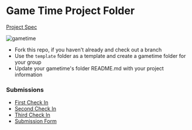 # Game Time Project Folder
[Project Spec](https://github.com/turingschool/lesson_plans/blob/master/ruby_04-apis_and_scalability/gametime_project.markdown)

![gametime](http://i.imgur.com/PsXGjSs.png)

* Fork this repo, if you haven't already and check out a branch
* Use the `template` folder as a template and create a gametime folder for your group
* Update your gametime's folder README.md with your project information

### Submissions

- [First Check In](template/check_in1.markdown)
- [Second Check In](template/check_in2.markdown)
- [Third Check In](template/check_in3.markdown)
- [Submission Form](template/submission_form.markdown)
